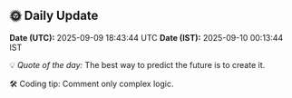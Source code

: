 ## 🌞 Daily Update

**Date (UTC):** 2025-09-09 18:43:44 UTC
**Date (IST):** 2025-09-10 00:13:44 IST

💡 *Quote of the day:* The best way to predict the future is to create it.

🛠️ Coding tip: Comment only complex logic.
